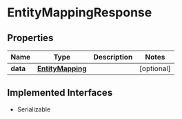 

# EntityMappingResponse


## Properties

Name | Type | Description | Notes
------------ | ------------- | ------------- | -------------
**data** | [**EntityMapping**](EntityMapping.md) |  |  [optional]


## Implemented Interfaces

* Serializable


